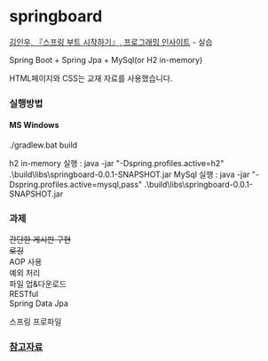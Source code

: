# springboard
<a href="http://aladin.kr/p/TedbB">김인우, 『스프링 부트 시작하기』, 프로그래밍 인사이트</a> - 실습

Spring Boot + Spring Jpa + MySql(or H2 in-memory)

HTML페이지와 CSS는 교재 자료를 사용했습니다.

### 실행방법 
#### MS Windows
./gradlew.bat build

h2 in-memory 실행 : java -jar "-Dspring.profiles.active=h2" .\build\libs\springboard-0.0.1-SNAPSHOT.jar
MySql 실행 : java -jar "-Dspring.profiles.active=mysql,pass" .\build\libs\springboard-0.0.1-SNAPSHOT.jar

### 과제
<del>간단한 게시판 구현</del> </br>
<del>로깅</del></br>
AOP 사용</br>
예외 처리</br>
파일 업&다운로드</br>
RESTful</br>
Spring Data Jpa</br>

스프링 프로파일</br>

### <a href="https://github.com/sb33333/springboard/blob/master/reference.txt">참고자료</a>
